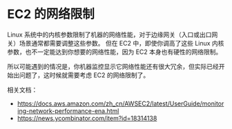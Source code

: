 # EC2 的网络限制

Linux 系统中的内核参数限制了机器的网络性能，对于边缘网关（入口或出口网关）场景通常都需要调整这些参数。
但在 EC2 中，即使你调高了这些 Linux 内核参数，也不一定能达到你想要的网络性能，因为 EC2 本身也有硬性的网络限制。

所以可能遇到的情况是，你机器监控显示它网络性能还有很大冗余，但实际已经开始出问题了，这时候就需要考虑 EC2 的网络限制了。

相关文档：

- <https://docs.aws.amazon.com/zh_cn/AWSEC2/latest/UserGuide/monitoring-network-performance-ena.html>
- <https://news.ycombinator.com/item?id=18314138>


